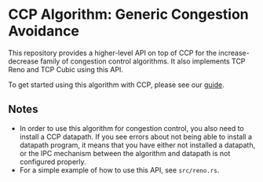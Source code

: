 CCP Algorithm: Generic Congestion Avoidance
===========================================

This repository provides a higher-level API on top of CCP for the increase-decrease family of 
congestion control algorithms. It also implements TCP Reno and TCP Cubic using this API. 

To get started using this algorithm with CCP, please see our [guide](https://ccp-project.github.io/ccp-guide).


## Notes

- In order to use this algorithm for congestion control, you also need to install a CCP datapath.
If you see errors about not being able to install a datapath program, it means that you have
either not installed a datapath, or the IPC mechanism between the algorithm and datapath is not
configured properly.
- For a simple example of how to use this API, see `src/reno.rs`. 
